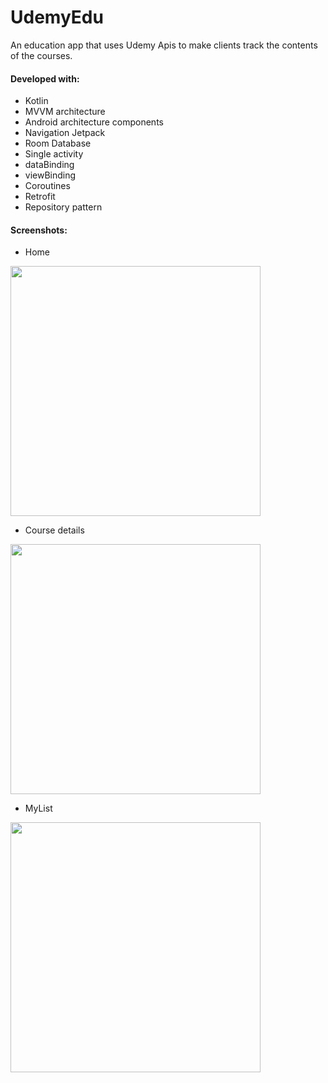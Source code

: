 # UdemyEdu
An education app that uses Udemy Apis to make clients track the contents of the courses.

#### Developed with:
- Kotlin
- MVVM architecture
- Android architecture components
- Navigation Jetpack
- Room Database
- Single activity
- dataBinding
- viewBinding
- Coroutines
- Retrofit
- Repository pattern
#### Screenshots:
- Home
<img src="https://github.com/Ali-Ahmed-1973/UdemyEdu/blob/master/screenshots/Screenshot_1640200506.png" height="400" />

- Course details
<img src="https://github.com/Ali-Ahmed-1973/UdemyEdu/blob/master/screenshots/Screenshot_1640200529.png" height="400" />

- MyList
<img src="https://github.com/Ali-Ahmed-1973/UdemyEdu/blob/master/screenshots/Screenshot_1640200513.png" height="400" />
